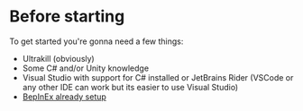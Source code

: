 # Before starting

To get started you're gonna need a few things:  

* Ultrakill (obviously)
* Some C# and/or Unity knowledge
* Visual Studio with support for C# installed or JetBrains Rider (VSCode or any other IDE can work but its easier to use Visual Studio)
* [BepInEx already setup](https://docs.bepinex.dev/articles/dev_guide/plugin_tutorial/1_setup.html)
